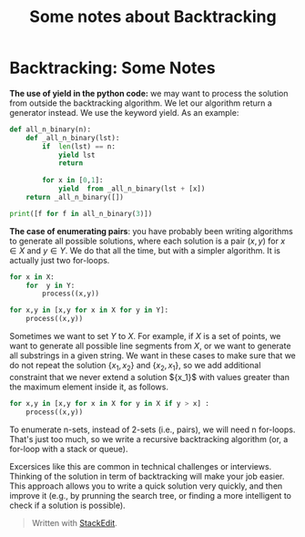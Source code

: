 ﻿---
layout: post
title: Some notes about Backtracking
categories: algorithms
keywords: algorithms
---
# Backtracking: Some Notes

**The use of yield in the python code:** we may want to process the solution from outside the backtracking algorithm.  We let our algorithm return a generator instead. We use the keyword yield. As an example: 

```python
def all_n_binary(n):
	def _all_n_binary(lst): 
		if  len(lst) == n:
			yield lst
			return
		
		for x in [0,1]: 
			yield  from _all_n_binary(lst + [x])
	return _all_n_binary([])

print([f for f in all_n_binary(3)])
```

**The case of enumerating pairs**:  you have probably been writing algorithms to generate all possible solutions, where each solution is a pair $(x,y)$ for $x \in X$ and $y \in Y$.  We do that all the time, but with a simpler algorithm. It is actually just two for-loops. 

```python
for x in X: 
	for  y in Y: 
		process((x,y))
```

```python 
for x,y in [x,y for x in X for y in Y]: 
	process((x,y)) 
```

Sometimes we want to set $Y$ to $X$. For example, if $X$ is a set of points, we want to generate all possible line segments from $X$, or we want to generate all substrings in a given string. We want in these cases to make sure that we do not repeat the solution $\{x_1, x_2\}$ and $\{x_2, x_1\}$, so we add additional constraint that we never extend a solution $\{x_1}\$ with values greater than the maximum element inside it, as follows. 

```python 
for x,y in [x,y for x in X for y in X if y > x] : 
	process((x,y)) 
```

To enumerate n-sets, instead of 2-sets (i.e., pairs), we will need n for-loops. That's just too much, so we write a recursive backtracking algorithm (or, a for-loop with a stack or queue). 

Excersices like this are common in technical challenges or interviews. Thinking of the solution in term of backtracking will make your job easier.  This approach allows you to write a quick solution very quickly, and then improve it (e.g., by prunning the search tree, or finding a more intelligent to check if a solution is possible). 




> Written with [StackEdit](https://stackedit.io/).
